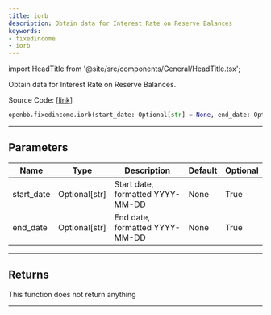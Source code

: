 ```yaml
---
title: iorb
description: Obtain data for Interest Rate on Reserve Balances
keywords:
- fixedincome
- iorb
---
```


import HeadTitle from '@site/src/components/General/HeadTitle.tsx';

<HeadTitle title="fixedincome.iorb - Reference | OpenBB SDK Docs" />

Obtain data for Interest Rate on Reserve Balances.

Source Code: [[link](https://github.com/OpenBB-finance/OpenBBTerminal/tree/main/openbb_terminal/fixedincome/fred_model.py#L623)]

```python wordwrap
openbb.fixedincome.iorb(start_date: Optional[str] = None, end_date: Optional[str] = None)
```

---

## Parameters

| Name | Type | Description | Default | Optional |
| ---- | ---- | ----------- | ------- | -------- |
| start_date | Optional[str] | Start date, formatted YYYY-MM-DD | None | True |
| end_date | Optional[str] | End date, formatted YYYY-MM-DD | None | True |


---

## Returns

This function does not return anything

---

